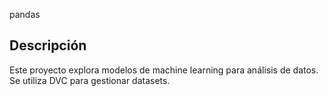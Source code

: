 pandas
## Descripción
Este proyecto explora modelos de machine learning para análisis de datos. Se utiliza DVC para gestionar datasets.